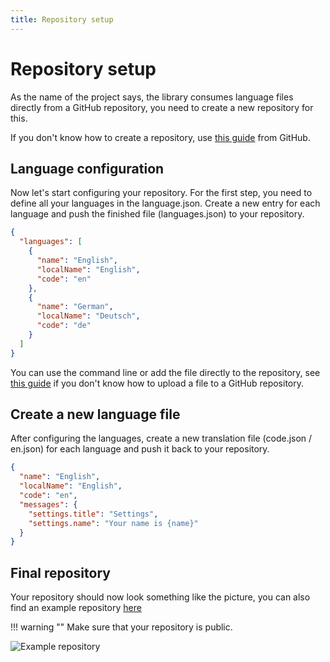 ```yaml
---
title: Repository setup
---
```


# Repository setup

As the name of the project says, the library consumes language files 
directly from a GitHub repository, you need to create a new repository for this.

If you don't know how to create a repository, use
[this guide](https://docs.github.com/en/free-pro-team@latest/github/getting-started-with-github/create-a-repo) from GitHub.

## Language configuration 

Now let's start configuring your repository. For the first step, you need to define all your languages in the language.json.
Create a new entry for each language and push the finished file (languages.json) to your repository.

```json
{
  "languages": [
    {
      "name": "English",
      "localName": "English",
      "code": "en"
    },
    {
      "name": "German",
      "localName": "Deutsch",
      "code": "de"
    }
  ]
}
```

You can use the command line or add the file directly to the repository, see [this guide](https://docs.github.com/en/free-pro-team@latest/github/managing-files-in-a-repository/adding-a-file-to-a-repository)
if you don't know how to upload a file to a GitHub repository.

## Create a new language file

After configuring the languages, create a new translation file (code.json / en.json) for each language and push it back to your repository.

```json
{
  "name": "English",
  "localName": "English",
  "code": "en",
  "messages": {
    "settings.title": "Settings",
    "settings.name": "Your name is {name}"
  }
}
```

## Final repository
Your repository should now look something like the picture, you can also find an example repository [here](https://github.com/Pretronic/PretronicAccountTranslations)

!!! warning ""
    Make sure that your repository is public.


![Example repository](https://docs.pretronic.net/react-github-languages/images/example-repo.png)

